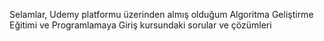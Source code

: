 Selamlar, 
Udemy platformu üzerinden almış olduğum Algoritma Geliştirme Eğitimi ve Programlamaya Giriş kursundaki sorular ve çözümleri

